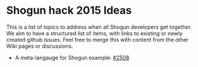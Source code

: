 # Shogun hack 2015 Ideas
This is a list of topics to address when all Shogun developers get together. We aim to have a structured list of items, with links to existing or newly created github issues. Feel free to merge this with content from the other Wiki pages or discussions.

* A meta-langauge for Shogun example: [#2508](https://github.com/shogun-toolbox/shogun/issues/2508)